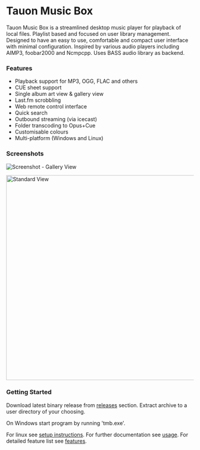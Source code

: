 # Tauon Music Box

Tauon Music Box is a streamlined desktop music player for playback of local files. Playlist based and focused on user library management.
Designed to have an easy to use, comfortable and compact user interface with minimal configuration. Inspired by various audio players including AIMP3, foobar2000 and Ncmpcpp.
Uses BASS audio library as backend.

### Features

  - Playback support for MP3, OGG, FLAC and others
  - CUE sheet support
  - Single album art view & gallery view
  - Last.fm scrobbling
  - Web remote control interface
  - Quick search
  - Outbound streaming (via icecast)
  - Folder transcoding to Opus+Cue
  - Customisable colours
  - Multi-platform (Windows and Linux)

### Screenshots

![Screenshot - Gallery View](https://cloud.githubusercontent.com/assets/17271572/14585603/be1b7442-04ce-11e6-8ccc-df66db4499b6.jpg)

<img src="https://cloud.githubusercontent.com/assets/17271572/14585601/bcf654ce-04ce-11e6-8716-cafa51e66876.jpg" alt="Standard View" width=550px />

### Getting Started

Download latest binary release from [releases](https://github.com/Taiko2k/tauonmb/releases) section.
Extract archive to a user directory of your choosing.

On Windows start program by running 'tmb.exe'. 

For linux see [setup instructions](docs/setup.md). For further documentation see [usage](docs/usage.md). For detailed feature list see [features](docs/features.md).




